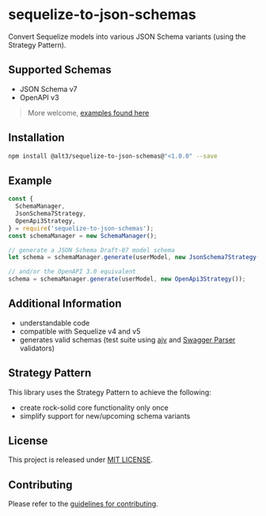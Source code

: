 # sequelize-to-json-schemas

Convert Sequelize models into various JSON Schema variants (using the Strategy Pattern).

## Supported Schemas

- JSON Schema v7
- OpenAPI v3

> More welcome, [examples found here](https://github.com/alt3/sequelize-to-json-schemas/tree/master/lib/strategies)

## Installation

```bash
npm install @alt3/sequelize-to-json-schemas@"<1.0.0" --save
```

## Example

```javascript
const {
  SchemaManager,
  JsonSchema7Strategy,
  OpenApi3Strategy,
} = require('sequelize-to-json-schemas');
const schemaManager = new SchemaManager();

// generate a JSON Schema Draft-07 model schema
let schema = schemaManager.generate(userModel, new JsonSchema7Strategy());

// and/or the OpenAPI 3.0 equivalent
schema = schemaManager.generate(userModel, new OpenApi3Strategy());
```

## Additional Information

- understandable code
- compatible with Sequelize v4 and v5
- generates valid schemas (test suite using [ajv](https://github.com/epoberezkin/ajv) and [Swagger Parser](https://github.com/APIDevTools/swagger-parser) validators)

## Strategy Pattern

This library uses the Strategy Pattern to achieve the following:

- create rock-solid core functionality only once
- simplify support for new/upcoming schema variants

## License

This project is released under [MIT LICENSE](LICENSE.txt).

## Contributing

Please refer to the [guidelines for contributing](./CONTRIBUTING.md).
